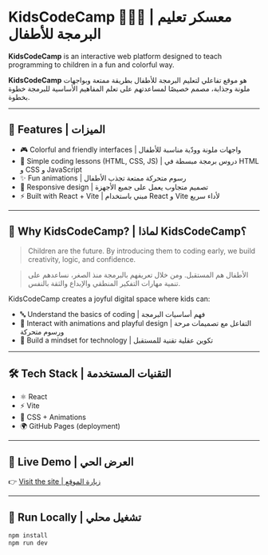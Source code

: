 # KidsCodeCamp 👩‍💻🧒 | معسكر تعليم البرمجة للأطفال

**KidsCodeCamp** is an interactive web platform designed to teach programming to children in a fun and colorful way.

**KidsCodeCamp** هو موقع تفاعلي لتعليم البرمجة للأطفال بطريقة ممتعة وبواجهات ملونة وجذابة، مصمم خصيصًا لمساعدتهم على تعلم المفاهيم الأساسية للبرمجة خطوة بخطوة.

---

## 🌟 Features | الميزات

- 🎮 Colorful and friendly interfaces | واجهات ملونة وودّية مناسبة للأطفال
- 🧩 Simple coding lessons (HTML, CSS, JS) | دروس برمجة مبسطة في HTML و CSS و JavaScript
- ✨ Fun animations | رسوم متحركة ممتعة تجذب الأطفال
- 📱 Responsive design | تصميم متجاوب يعمل على جميع الأجهزة
- ⚡ Built with React + Vite | مبني باستخدام React و Vite لأداء سريع

---

## 🎯 Why KidsCodeCamp? | لماذا KidsCodeCamp؟

> Children are the future. By introducing them to coding early, we build creativity, logic, and confidence.

> الأطفال هم المستقبل. ومن خلال تعريفهم بالبرمجة منذ الصغر، نساعدهم على تنمية مهارات التفكير المنطقي والإبداع والثقة بالنفس.

KidsCodeCamp creates a joyful digital space where kids can:

- 🔤 Understand the basics of coding | فهم أساسيات البرمجة
- 🎨 Interact with animations and playful design | التفاعل مع تصميمات مرحة ورسوم متحركة
- 🚀 Build a mindset for technology | تكوين عقلية تقنية للمستقبل

---

## 🛠️ Tech Stack | التقنيات المستخدمة

- ⚛️ React
- ⚡ Vite
- 🎨 CSS + Animations
- 🌍 GitHub Pages (deployment)

---

## 🔗 Live Demo | العرض الحي

👉 [Visit the site | زيارة الموقع](https://nureddin9932.github.io/KidsCodeCamp/)

---

## 🚀 Run Locally | تشغيل محلي

```bash
npm install
npm run dev
